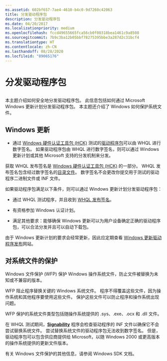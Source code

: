 ```yaml
---
ms.assetid: 602bf657-7ae4-4610-b4c0-9d7260c42063
title: 分发驱动程序包
description: 分发驱动程序包
ms.date: 04/20/2017
ms.localizationpriority: medium
ms.openlocfilehash: fccd49655665fca56cb0f00318bea1461c9a8508
ms.sourcegitcommit: 7b9c3ba12b05bbf78275395bbe3a287d2c31bcf4
ms.translationtype: HT
ms.contentlocale: zh-CN
ms.lasthandoff: 08/28/2020
ms.locfileid: "89065176"
---
```

# <a name="distributing-a-driver-package"></a>分发驱动程序包

## <span id="ddk_distributing_a_driver_pg"></span><span id="DDK_DISTRIBUTING_A_DRIVER_PG"></span>


本主题介绍如何安全地分发驱动程序包。 此信息包括如何通过 Microsoft Windows 更新计划分发驱动程序包。 本主题还介绍了 Windows 如何保护系统文件。

## <a name="span-idddk_windows_update_pgspanspan-idddk_windows_update_pgspanwindows-update"></a><span id="ddk_windows_update_pg"></span><span id="DDK_WINDOWS_UPDATE_PG"></span>Windows 更新


* 通过 [Windows 硬件认证工具包 (HCK)](https://go.microsoft.com/fwlink/p/?linkid=254893) 测试的[驱动程序包](../install/driver-packages.md)可以由 WHQL 进行数字签名。 如果驱动程序包由 WHQL 进行数字签名，则可以通过 Windows 更新计划或其他 Microsoft 支持的分发机制来分发。

获取 WHQL 发布签名是 [Windows 硬件认证工具包 (HCK)](https://go.microsoft.com/fwlink/p/?linkid=254893) 的一部分。 WHQL 发布签名包含经过数字签名的[目录文件](../install/catalog-files.md)。 数字签名不会更改你提交用于测试的驱动程序二进制文件或 INF 文件。

如果驱动程序包满足以下条件，则可以通过 Windows 更新计划分发驱动程序包：

-   通过 WHQL 测试程序，并且收到 [WHQL 发布签名](../install/whql-release-signature.md)。

-   有资格参加 Windows 认证计划。

-   满足其他要求：能够确保 Windows 更新可以为用户设备确定正确的驱动程序包，可以合法分发并且可以自动下载包。

由于 Windows 更新计划的要求会经常更新，因此应定期查看 [Windows 更新驱动程序发布](https://go.microsoft.com/fwlink/p/?linkid=8712)网站。

## <a name="span-idddk_protection_for_system_files_pgspanspan-idddk_protection_for_system_files_pgspanprotection-for-system-files"></a><span id="ddk_protection_for_system_files_pg"></span><span id="DDK_PROTECTION_FOR_SYSTEM_FILES_PG"></span>对系统文件的保护


Windows 文件保护 (WFP) 保护 Windows 操作系统文件，防止文件被替换为未知或不兼容的版本。

WFP 阻止程序替换关键的 Windows 系统文件。 程序不得覆盖这些文件，因为操作系统和其他程序要使用这些文件。 保护这些文件可以防止程序和操作系统出现问题。

WFP 保护的系统文件类型包括随操作系统提供的 .sys、.exe、.ocx 和 .dll 文件。

在 WHQL 测试期间，[**Signability**](../devtest/inf2cat.md) 程序会检查驱动程序的 INF 文件以确保它不会尝试替换系统文件。 尝试替换系统文件的驱动程序包无法收到数字签名。 但是，驱动程序包可以包含供应商提供给 Microsoft，以随 Windows 2000 或更高版本的操作系统提供的更新文件版本。

有关 Windows 文件保护的其他信息，请参阅 Windows SDK 文档。

 

